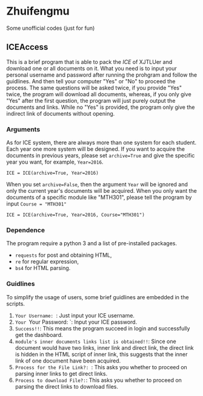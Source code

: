 # Zhuifengmu
Some unofficial codes (just for fun)

## ICEAccess
This is a brief program that is able to pack the *ICE* of XJTLUer and download one or all documents on it.
What you need is to input your personal username and password after running the prohgram and follow the guidlines. 
And then tell your computer "Yes" or "No" to proceed the process. The same questions will be asked twice, if you provide "Yes"
twice, the program will download all documents, whereas, if you only give "Yes" after the first question, the program will just purely
output the documents and links. While no "Yes" is provided, the program only give the indirect link of documents without opening.

### Arguments
As for ICE system, there are always more than one system for each student. Each year one more system will be designed. 
If you want to acquire the documents in previous years, please set `archive=True` and give the specific year you want, for example, 
`Year=2016`. 
```{py}
ICE = ICE(archive=True, Year=2016)
```
When you set `archive=False`, then the argument `Year` will be ignored and only the current year's documents will be acquired.
When you only want the documents of a specific module like "MTH301", please tell the program by input `Course = "MTH301"`
```{py}
ICE = ICE(archive=True, Year=2016, Course="MTH301")
```

### Dependence
The program require a python 3 and a list of pre-installed packages. 
- `requests` for post and obtaining HTML, 
- `re` for regular expression,
- `bs4` for HTML parsing.

### Guidlines
To simplify the usage of users, some brief guidlines are embedded in the scripts.
1. `Your Username: `: Just input your ICE username.
2. `Your `Your Password: `: Input your ICE password.
3. `Success!!`: This means the program succeed in login and successfully get the dashboard.
4. `module's inner documents links list is obtained!!`: Since one document would have two links, inner link and direct link,
the direct link is hidden in the HTML script of inner link, this suggests that the inner link of one document have been acquired.
5. `Process for the File Link?: `: This asks you whether to proceed on parsing inner links to get direct links.
6. `Process to download File?:`: This asks you whether to proceed on parsing the direct links to download files.
